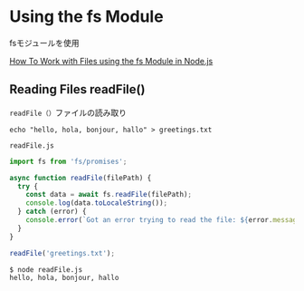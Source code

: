 # Using the fs Module

fsモジュールを使用

[How To Work with Files using the fs Module in Node.js](https://www.digitalocean.com/community/tutorials/how-to-work-with-files-using-the-fs-module-in-node-js)

## Reading Files readFile()

`readFile（）`ファイルの読み取り

```shell
echo "hello, hola, bonjour, hallo" > greetings.txt
```

`readFile.js`

```js
import fs from 'fs/promises';

async function readFile(filePath) {
  try {
    const data = await fs.readFile(filePath);
    console.log(data.toLocaleString());
  } catch (error) {
    console.error(`Got an error trying to read the file: ${error.message}`);
  }
}

readFile('greetings.txt');
```

```shell
$ node readFile.js
hello, hola, bonjour, hallo
```



